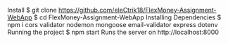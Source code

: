 Install
$ git clone https://github.com/eleCtrik18/FlexMoney-Assignment-WebApp
$ cd FlexMoney-Assignment-WebApp
Installing Dependencies
$ npm i cors validator nodemon mongoose email-validator express dotenv
Running the project
$ npm start
Runs the server on http://localhost:8000
